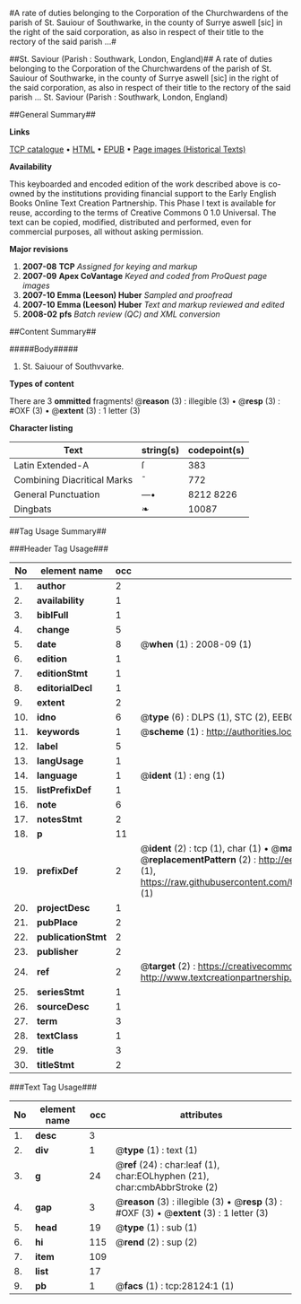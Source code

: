 #A rate of duties belonging to the Corporation of the Churchwardens of the parish of St. Sauiour of Southwarke, in the county of Surrye aswell [sic] in the right of the said corporation, as also in respect of their title to the rectory of the said parish ...#

##St. Saviour (Parish : Southwark, London, England)##
A rate of duties belonging to the Corporation of the Churchwardens of the parish of St. Sauiour of Southwarke, in the county of Surrye aswell [sic] in the right of the said corporation, as also in respect of their title to the rectory of the said parish ...
St. Saviour (Parish : Southwark, London, England)

##General Summary##

**Links**

[TCP catalogue](http://www.ota.ox.ac.uk/tcp/)  • 
[HTML](http://tei.it.ox.ac.uk/tcp/Texts-HTML/free/A12/A12621.html)  • 
[EPUB](http://tei.it.ox.ac.uk/tcp/Texts-EPUB/free/A12/A12621.epub) • 
[Page images (Historical Texts)](https://data.historicaltexts.jisc.ac.uk/view?pubId=eebo-29905393e&pageId=eebo-29905393e-28124-1)

**Availability**

This keyboarded and encoded edition of the
	       work described above is co-owned by the institutions
	       providing financial support to the Early English Books
	       Online Text Creation Partnership. This Phase I text is
	       available for reuse, according to the terms of Creative
	       Commons 0 1.0 Universal. The text can be copied,
	       modified, distributed and performed, even for
	       commercial purposes, all without asking permission.

**Major revisions**

1. __2007-08__ __TCP__ *Assigned for keying and markup*
1. __2007-09__ __Apex CoVantage__ *Keyed and coded from ProQuest page images*
1. __2007-10__ __Emma (Leeson) Huber__ *Sampled and proofread*
1. __2007-10__ __Emma (Leeson) Huber__ *Text and markup reviewed and edited*
1. __2008-02__ __pfs__ *Batch review (QC) and XML conversion*

##Content Summary##

#####Body#####

1. St. Saiuour of Southvvarke.

**Types of content**


There are 3 **ommitted** fragments! 
 @__reason__ (3) : illegible (3)  •  @__resp__ (3) : #OXF (3)  •  @__extent__ (3) : 1 letter (3)

**Character listing**


|Text|string(s)|codepoint(s)|
|---|---|---|
|Latin Extended-A|ſ|383|
|Combining             Diacritical Marks|̄|772|
|General Punctuation|—•|8212 8226|
|Dingbats|❧|10087|

##Tag Usage Summary##

###Header Tag Usage###

|No|element name|occ|attributes|
|---|---|---|---|
|1.|__author__|2||
|2.|__availability__|1||
|3.|__biblFull__|1||
|4.|__change__|5||
|5.|__date__|8| @__when__ (1) : 2008-09 (1)|
|6.|__edition__|1||
|7.|__editionStmt__|1||
|8.|__editorialDecl__|1||
|9.|__extent__|2||
|10.|__idno__|6| @__type__ (6) : DLPS (1), STC (2), EEBO-CITATION (1), OCLC (1), VID (1)|
|11.|__keywords__|1| @__scheme__ (1) : http://authorities.loc.gov/ (1)|
|12.|__label__|5||
|13.|__langUsage__|1||
|14.|__language__|1| @__ident__ (1) : eng (1)|
|15.|__listPrefixDef__|1||
|16.|__note__|6||
|17.|__notesStmt__|2||
|18.|__p__|11||
|19.|__prefixDef__|2| @__ident__ (2) : tcp (1), char (1)  •  @__matchPattern__ (2) : ([0-9\-]+):([0-9IVX]+) (1), (.+) (1)  •  @__replacementPattern__ (2) : http://eebo.chadwyck.com/downloadtiff?vid=$1&page=$2 (1), https://raw.githubusercontent.com/textcreationpartnership/Texts/master/tcpchars.xml#$1 (1)|
|20.|__projectDesc__|1||
|21.|__pubPlace__|2||
|22.|__publicationStmt__|2||
|23.|__publisher__|2||
|24.|__ref__|2| @__target__ (2) : https://creativecommons.org/publicdomain/zero/1.0/ (1), http://www.textcreationpartnership.org/docs/. (1)|
|25.|__seriesStmt__|1||
|26.|__sourceDesc__|1||
|27.|__term__|3||
|28.|__textClass__|1||
|29.|__title__|3||
|30.|__titleStmt__|2||


###Text Tag Usage###

|No|element name|occ|attributes|
|---|---|---|---|
|1.|__desc__|3||
|2.|__div__|1| @__type__ (1) : text (1)|
|3.|__g__|24| @__ref__ (24) : char:leaf (1), char:EOLhyphen (21), char:cmbAbbrStroke (2)|
|4.|__gap__|3| @__reason__ (3) : illegible (3)  •  @__resp__ (3) : #OXF (3)  •  @__extent__ (3) : 1 letter (3)|
|5.|__head__|19| @__type__ (1) : sub (1)|
|6.|__hi__|115| @__rend__ (2) : sup (2)|
|7.|__item__|109||
|8.|__list__|17||
|9.|__pb__|1| @__facs__ (1) : tcp:28124:1 (1)|
